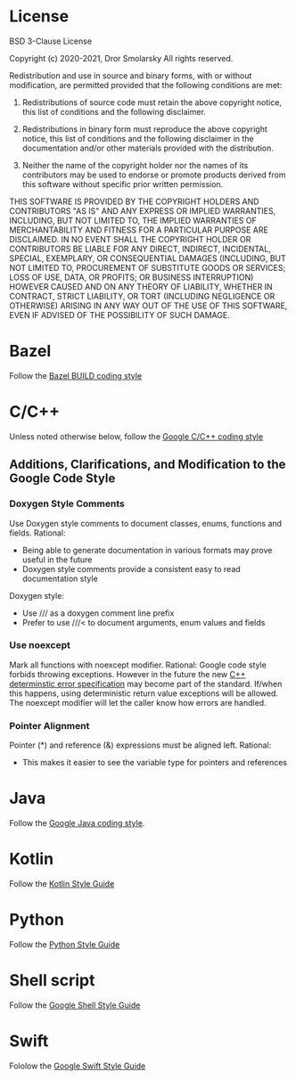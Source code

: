 # License

BSD 3-Clause License

Copyright (c) 2020-2021, Dror Smolarsky
All rights reserved.

Redistribution and use in source and binary forms, with or without
modification, are permitted provided that the following conditions are met:

1. Redistributions of source code must retain the above copyright notice,
   this list of conditions and the following disclaimer.

2. Redistributions in binary form must reproduce the above copyright notice,
   this list of conditions and the following disclaimer in the documentation
   and/or other materials provided with the distribution.

3. Neither the name of the copyright holder nor the names of its
   contributors may be used to endorse or promote products derived from
   this software without specific prior written permission.

THIS SOFTWARE IS PROVIDED BY THE COPYRIGHT HOLDERS AND CONTRIBUTORS "AS IS"
AND ANY EXPRESS OR IMPLIED WARRANTIES, INCLUDING, BUT NOT LIMITED TO, THE
IMPLIED WARRANTIES OF MERCHANTABILITY AND FITNESS FOR A PARTICULAR PURPOSE
ARE DISCLAIMED. IN NO EVENT SHALL THE COPYRIGHT HOLDER OR CONTRIBUTORS BE
LIABLE FOR ANY DIRECT, INDIRECT, INCIDENTAL, SPECIAL, EXEMPLARY, OR
CONSEQUENTIAL DAMAGES (INCLUDING, BUT NOT LIMITED TO, PROCUREMENT OF
SUBSTITUTE GOODS OR SERVICES; LOSS OF USE, DATA, OR PROFITS; OR BUSINESS
INTERRUPTION) HOWEVER CAUSED AND ON ANY THEORY OF LIABILITY, WHETHER IN
CONTRACT, STRICT LIABILITY, OR TORT (INCLUDING NEGLIGENCE OR OTHERWISE)
ARISING IN ANY WAY OUT OF THE USE OF THIS SOFTWARE, EVEN IF ADVISED OF THE
POSSIBILITY OF SUCH DAMAGE.

# Bazel

Follow the
[Bazel BUILD coding style](https://docs.bazel.build/versions/master/skylark/build-style.html)

# C/C++

Unless noted otherwise below, follow the
[Google C/C++ coding style](https://google.github.io/styleguide/cppguide.html)

## Additions, Clarifications, and Modification to the Google Code Style

### Doxygen Style Comments
Use Doxygen style comments to document classes, enums, functions and fields.
Rational:
* Being able to generate documentation in various formats may prove useful in
  the future
* Doxygen style comments provide a consistent easy to read documentation style

Doxygen style:
* Use /// as a doxygen comment line prefix
* Prefer to use ///< to document arguments, enum values and fields

### Use noexcept
Mark all functions with noexcept modifier.
Rational:
Google code style forbids throwing exceptions. However in the future the new
[C++ determinstic error specification](http://www.open-std.org/jtc1/sc22/wg21/docs/papers/2018/p0709r0.pdf)
may become part of the standard. If/when this happens, using deterministic
return value exceptions will be allowed.
The noexcept modifier will let the caller know how errors are handled.

### Pointer Alignment
Pointer (*) and reference (&) expressions must be aligned left.
Rational:
* This makes it easier to see the variable type for pointers and references

# Java

Follow the
[Google Java coding style](https://google.github.io/styleguide/javaguide.html).

# Kotlin

Follow the
[Kotlin Style Guide](https://kotlinlang.org/docs/reference/coding-conventions.html)

# Python

Follow the
[Python Style Guide](https://www.python.org/dev/peps/pep-0008/)

# Shell script
Follow the
[Google Shell Style Guide](https://google.github.io/styleguide/shellguide.html)

# Swift
Fololow the
[Google Swift Style Guide](https://google.github.io/swift)
